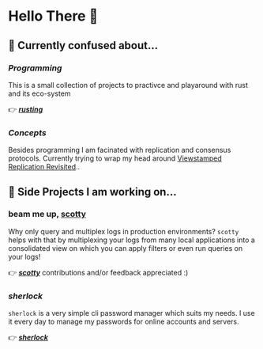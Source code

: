 # Hello There 🖖

## 🫠 Currently confused about...

### ***Programming***
This is a small collection of projects to practivce and playaround with rust and its eco-system

👉 ***[rusting](https://github.com/KonstantinGasser/ziggy/tree/main/rust)***

### ***Concepts***

Besides programming I am facinated with replication and consensus protocols. Currently trying to wrap my head around [Viewstamped Replication Revisited](https://pmg.csail.mit.edu/papers/vr-revisited.pdf)..


## 🔭 Side Projects I am working on...

### beam me up, [scotty](https://github.com/KonstantinGasser/scotty)
Why only query and multiplex logs in production environments? `scotty` helps with that by multiplexing your logs from many local applications into a consolidated view on which you can apply filters or even run queries on your logs!

👉 ***[scotty](https://github.com/KonstantinGasser/scotty)*** contributions and/or feedback appreciated :)

### ***sherlock***
`sherlock` is a very simple cli password manager which suits my needs. I use it every day to manage my passwords for online accounts and servers. 

👉 ***[sherlock](https://github.com/KonstantinGasser/sherlock)*** 

